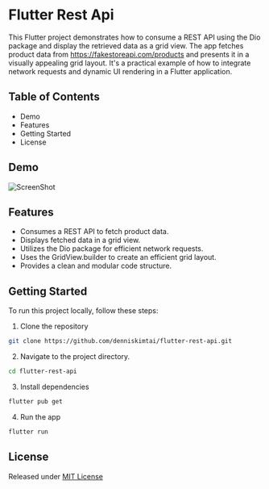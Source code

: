 # Flutter Rest Api 
This Flutter project demonstrates how to consume a REST API using the Dio package and display the retrieved data as a grid view. The app fetches product data from https://fakestoreapi.com/products and presents it in a visually appealing grid layout. It's a practical example of how to integrate network requests and dynamic UI rendering in a Flutter application.
## Table of Contents

- Demo
- Features
- Getting Started
- License

## Demo
![ScreenShot](https://raw.github.com/denniskimtai/flutter-rest-api/main/screenshot.jpg)
## Features

- Consumes a REST API to fetch product data.
- Displays fetched data in a grid view.
- Utilizes the Dio package for efficient network requests.
- Uses the GridView.builder to create an efficient grid layout.
- Provides a clean and modular code structure.
## Getting Started
To run this project locally, follow these steps:
1. Clone the repository
```bash
git clone https://github.com/denniskimtai/flutter-rest-api.git
```
2. Navigate to the project directory.
```bash
cd flutter-rest-api
```
3. Install dependencies
```bash
flutter pub get
```
4. Run the app
```bash
flutter run
```
## License

Released under [MIT License](https://raw.github.com/denniskimtai/flutter-rest-api/main/LICENSE)
